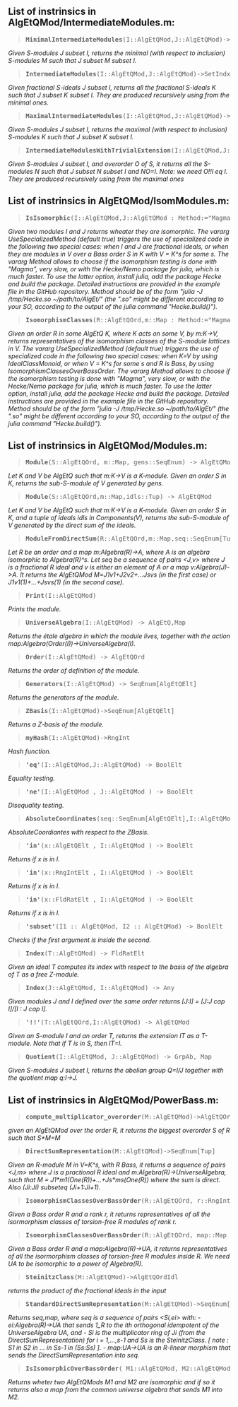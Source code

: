 ## List of instrinsics in AlgEtQMod/IntermediateModules.m:

> <pre><b>MinimalIntermediateModules</b>(I::AlgEtQMod,J::AlgEtQMod)->SetIndx[AlgEtQMod]</pre>
<em>Given S-modules J subset I, returns the minimal (with respect to inclusion) S-modules M such that J subset M subset I.</em>

> <pre><b>IntermediateModules</b>(I::AlgEtQMod,J::AlgEtQMod)->SetIndx[AlgEtQMod]</pre>
<em>Given fractional S-ideals J subset I, returns all the fractional S-ideals K such that J subset K subset I. They are produced recursively using from the minimal ones.</em>

> <pre><b>MaximalIntermediateModules</b>(I::AlgEtQMod,J::AlgEtQMod)->SetIndx[AlgEtQMod]</pre>
<em>Given S-modules J subset I, returns the maximal (with respect to inclusion) S-modules K such that J subset K subset I.</em>

> <pre><b>IntermediateModulesWithTrivialExtension</b>(I::AlgEtQMod,J::AlgEtQMod,O::AlgEtQOrd)->SetIndx[AlgEtQMod]</pre>
<em>Given S-modules J subset I, and overorder O of S, it returns all the S-modules N such that J subset N subset I and NO=I. Note: we need O!!I eq I. They are produced recursively using from the maximal ones</em>


## List of instrinsics in AlgEtQMod/IsomModules.m:

> <pre><b>IsIsomorphic</b>(I::AlgEtQMod,J::AlgEtQMod : Method:="Magma",UseSpecializedMethod:=true) -> BoolElt</pre>
<em>Given two modules I and J returns wheater they are isomorphic.
The vararg UseSpecializedMethod (default true) triggers the use of specialized code in the following two special cases: when I and J are fractional ideals, or when they are modules in V over a Bass order S in K with V = K^s for some s.
The vararg Method allows to choose if the isomorphism testing is done with "Magma", very slow, or with the Hecke/Nemo package for julia, which is much faster.
To use the latter option, install julia, add the package Hecke and build the package.
Detailed instructions are provided in the example file in the GitHub repository.
Method should be of the form "julia -J /tmp/Hecke.so ~/path/to/AlgEt/" (the ".so" might be different according to your SO, according to the output of the julia command "Hecke.build()").</em>

> <pre><b>IsomorphismClasses</b>(R::AlgEtQOrd,m::Map : Method:="Magma", UseSpecializedMethod:=true) -> SeqEnum[AlgEtQMod]</pre>
<em>Given an order R in some AlgEtQ K, where K acts on some V, by m:K->V, returns representatives of the isomorphism classes of the S-module lattices in V.
The vararg UseSpecializedMethod (default true) triggers the use of specialized code in the following two special cases: when K=V by using IdealClassMonoid, or when V = K^s for some s and R is Bass, by using IsomorphismClassesOverBassOrder.
The vararg Method allows to choose if the isomorphism testing is done with "Magma", very slow, or with the Hecke/Nemo package for julia, which is much faster.
To use the latter option, install julia, add the package Hecke and build the package.
Detailed instructions are provided in the example file in the GitHub repository.
Method should be of the form "julia -J /tmp/Hecke.so ~/path/to/AlgEt/" (the ".so" might be different according to your SO, according to the output of the julia command "Hecke.build()").</em>


## List of instrinsics in AlgEtQMod/Modules.m:

> <pre><b>Module</b>(S::AlgEtQOrd, m::Map, gens::SeqEnum) -> AlgEtQMod</pre>
<em>Let K and V be AlgEtQ such that m:K->V is a K-module. Given an order S in K, returns the sub-S-module of V generated by gens.</em>

> <pre><b>Module</b>(S::AlgEtQOrd,m::Map,idls::Tup) -> AlgEtQMod</pre>
<em>Let K and V be AlgEtQ such that m:K->V is a K-module. Given an order S in K, and a tuple of ideals idls in Components(V), returns the sub-S-module of V generated by the direct sum of the ideals.</em>

> <pre><b>ModuleFromDirectSum</b>(R::AlgEtQOrd,m::Map,seq::SeqEnum[Tup])->AlgEtQMod</pre>
<em>Let R be an order and a map m:Algebra(R)->A, where A is an algebra isomorphic to Algebra(R)^s. Let seq be a sequence of pairs <J,v> where J is a fractional R ideal and v is either an element of A or a map v:Algebra(J)->A. It returns the AlgEtQMod M=J1v1+J2v2+...Jsvs (in the first case) or J1v1(1)+...+Jsvs(1) (in the second case).</em>

> <pre><b>Print</b>(I::AlgEtQMod)</pre>
<em>Prints the module.</em>

> <pre><b>UniverseAlgebra</b>(I::AlgEtQMod) -> AlgEtQ,Map</pre>
<em>Returns the étale algebra in which the module lives, together with the action map:Algebra(Order(I))->UniverseAlgebra(I).</em>

> <pre><b>Order</b>(I::AlgEtQMod) -> AlgEtQOrd</pre>
<em>Returns the order of definition of the module.</em>

> <pre><b>Generators</b>(I::AlgEtQMod) -> SeqEnum[AlgEtQElt]</pre>
<em>Returns the generators of the module.</em>

> <pre><b>ZBasis</b>(I::AlgEtQMod)->SeqEnum[AlgEtQElt]</pre>
<em>Returns a Z-basis of the module.</em>

> <pre><b>myHash</b>(I::AlgEtQMod)->RngInt</pre>
<em>Hash function.</em>

> <pre><b>'eq'</b>(I::AlgEtQMod,J::AlgEtQMod) -> BoolElt</pre>
<em>Equality testing.</em>

> <pre><b>'ne'</b>(I::AlgEtQMod , J::AlgEtQMod ) -> BoolElt</pre>
<em>Disequality testing.</em>

> <pre><b>AbsoluteCoordinates</b>(seq::SeqEnum[AlgEtQElt],I::AlgEtQMod) -> SeqEnum</pre>
<em>AbsoluteCoordiantes with respect to the ZBasis.</em>

> <pre><b>'in'</b>(x::AlgEtQElt , I::AlgEtQMod ) -> BoolElt</pre>
<em>Returns if x is in I.</em>

> <pre><b>'in'</b>(x::RngIntElt , I::AlgEtQMod ) -> BoolElt</pre>
<em>Returns if x is in I.</em>

> <pre><b>'in'</b>(x::FldRatElt , I::AlgEtQMod ) -> BoolElt</pre>
<em>Returns if x is in I.</em>

> <pre><b>'subset'</b>(I1 :: AlgEtQMod, I2 :: AlgEtQMod) -> BoolElt</pre>
<em>Checks if the first argument is inside the second.</em>

> <pre><b>Index</b>(T::AlgEtQMod) -> FldRatElt</pre>
<em>Given an ideal T computes its index with respect to the basis of the algebra of T as a free Z-module.</em>

> <pre><b>Index</b>(J::AlgEtQMod, I::AlgEtQMod) -> Any</pre>
<em>Given modules J and I defined over the same order returns [J:I] = [J:J cap I]/[I : J cap I].</em>

> <pre><b>'!!'</b>(T::AlgEtQOrd,I::AlgEtQMod) -> AlgEtQMod</pre>
<em>Given an S-module I and an order T, returns the extension IT as a T-module. Note that if T is in S, then IT=I.</em>

> <pre><b>Quotient</b>(I::AlgEtQMod, J::AlgEtQMod) -> GrpAb, Map</pre>
<em>Given S-modules J subset I, returns the abelian group Q=I/J together with the quotient map q:I->J.</em>


## List of instrinsics in AlgEtQMod/PowerBass.m:

> <pre><b>compute_multiplicator_overorder</b>(M::AlgEtQMod)->AlgEtQOrd</pre>
<em>given an AlgEtQMod over the order R, it returns the biggest overorder S of R such that S\*M=M</em>

> <pre><b>DirectSumRepresentation</b>(M::AlgEtQMod)->SeqEnum[Tup]</pre>
<em>Given an R-module M in V=K^s, with R Bass, it returns a sequence of pairs <J,m> where J is a practional R ideal and m:Algebra(R)->UniverseAlgebra, such that M =  J1\*m1(One(R))+...+Js\*ms(One(R)) where the sum is direct. Also (Ji:Ji) subseteq (Ji+1:Ji+1).</em>

> <pre><b>IsomorphismClassesOverBassOrder</b>(R::AlgEtQOrd, r::RngIntElt)->SeqEnum[AlgEtQMod]</pre>
<em>Given a Bass order R and a rank r, it returns representatives of all the isormorphism classes of torsion-free R modules of rank r.</em>

> <pre><b>IsomorphismClassesOverBassOrder</b>(R::AlgEtQOrd, map::Map )->SeqEnum[AlgEtQMod]</pre>
<em>Given a Bass order R and a map:Algebra(R)->UA, it returns representatives of all the isormorphism classes of torsion-free R modules inside R. We need UA to be isomorphic to a power of Algebra(R).</em>

> <pre><b>SteinitzClass</b>(M::AlgEtQMod)->AlgEtQOrdIdl</pre>
<em>returns the product of the fractional ideals in the input</em>

> <pre><b>StandardDirectSumRepresentation</b>(M::AlgEtQMod)->SeqEnum[Tup],Map</pre>
<em>Returns seq,map, where seq is a sequence of pairs <Si,ei> with:
    - ei:Algebra(R)->UA that sends 1_R to the ith orthogonal idempotent of the UniverseAlgebra UA, and
    - Si is the multiplicator ring of Ji (from the DirectSumRepresentation) for i = 1,...,s-1 and Ss is the SteinitzClass.
      [ note : S1 in S2 in ... in Ss-1 in (Ss:Ss) ].
    - map:UA->UA is an R-linear morphism that sends the DirectSumRepresentation into seq.</em>

> <pre><b>IsIsomorphicOverBassOrder</b>( M1::AlgEtQMod, M2::AlgEtQMod )->BoolElt,Map</pre>
<em>Returns wheter two AlgEtQMods M1 and M2 are isomorphic and if so it returns also a map from the common universe algebra that sends M1 into M2.</em>


